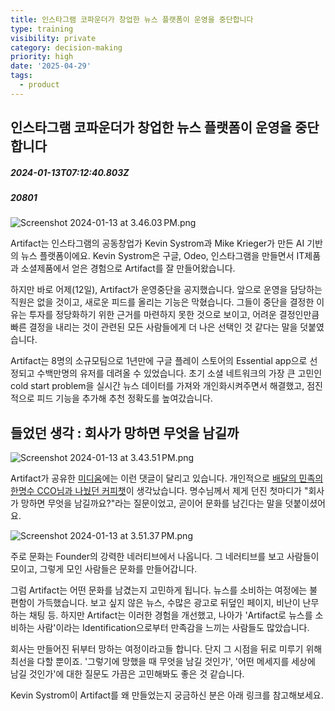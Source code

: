 ```yaml
---
title: 인스타그램 코파운더가 창업한 뉴스 플랫폼이 운영을 중단합니다
type: training
visibility: private
category: decision-making
priority: high
date: '2025-04-29'
tags:
  - product
---
```

## 인스타그램 코파운더가 창업한 뉴스 플랫폼이 운영을 중단합니다
##### 2024-01-13T07:12:40.803Z
##### 20801

<p><img src="https://media.disquiet.io/images/makerlog/0f79b56166a5ad93e28c6bf59e01ffc49aebad1d044617dee2bdeedda4a68202" alt="Screenshot 2024-01-13 at 3.46.03 PM.png" title="Screenshot 2024-01-13 at 3.46.03 PM.png"></p><p>Artifact는 인스타그램의 공동창업가 Kevin Systrom과 Mike Krieger가 만든 AI 기반의 뉴스 플랫폼이에요. Kevin Systrom은 구글, Odeo, 인스타그램을 만들면서 IT제품과 소셜제품에서 얻은 경험으로 Artifact를 잘 만들어왔습니다.</p><p></p><p>하지만 바로 어제(12일), Artifact가 운영중단을 공지했습니다. 앞으로 운영을 담당하는 직원은 없을 것이고, 새로운 피드를 올리는 기능은 막혔습니다. 그들이 중단을 결정한 이유는 투자를 정당화하기 위한 근거를 마련하지 못한 것으로 보이고, 어려운 결정인만큼 빠른 결정을 내리는 것이 관련된 모든 사람들에게 더 나은 선택인 것 같다는 말을 덧붙였습니다.</p><p></p><p>Artifact는 8명의 소규모팀으로 1년만에 구글 플레이 스토어의 Essential app으로 선정되고 수백만명의 유저를 데려올 수 있었습니다. 초기 소셜 네트워크의 가장 큰 고민인 cold start problem을 실시간 뉴스 데이터를 가져와 개인화시켜주면서 해결했고, 점진적으로 피드 기능을 추가해 추천 정확도를 높여갔습니다.</p><p></p><p></p><h2>들었던 생각 : 회사가 망하면 무엇을 남길까</h2><p><img src="https://media.disquiet.io/images/makerlog/155462cbfaa34ed7f47fc5ed30fd6758fb8e69aca967b713330def4d67e7b6a2" alt="Screenshot 2024-01-13 at 3.43.51 PM.png" title="Screenshot 2024-01-13 at 3.43.51 PM.png"></p><p>Artifact가 공유한 <a target="_blank" rel="noopener noreferrer nofollow" class="text-blue-500 hover:text-blue-300 no-underline text-blue-500 hover:text-blue-300 no-underline text-blue-500 hover:text-blue-300 no-underline text-blue-500 hover:text-blue-300 no-underline text-blue-500 hover:text-blue-300 no-underline" href="https://medium.com/artifact-news/shutting-down-artifact-1e70de46d419">미디움</a>에는 이런 댓글이 달리고 있습니다. 개인적으로 <a target="_blank" rel="noopener noreferrer nofollow" class="text-blue-500 hover:text-blue-300 no-underline text-blue-500 hover:text-blue-300 no-underline text-blue-500 hover:text-blue-300 no-underline text-blue-500 hover:text-blue-300 no-underline text-blue-500 hover:text-blue-300 no-underline" href="https://dis.qa/ls0v">배달의 민족의 한명수 CCO님과 나눴던 커피챗</a>이 생각났습니다. 명수님께서 제게 던진 첫마디가 "회사가 망하면 무엇을 남길까요?"라는 질문이었고, 곧이어 문화를 남긴다는 말을 덧붙이셨어요.</p><p></p><p></p><p><img src="https://media.disquiet.io/images/makerlog/cdc8ed692660ef1f81c8f81d4aca7be278a62fab8a758472cc26e59273ba366a" alt="Screenshot 2024-01-13 at 3.51.37 PM.png" title="Screenshot 2024-01-13 at 3.51.37 PM.png"></p><p>주로 문화는 Founder의 강력한 네러티브에서 나옵니다. 그 네러티브를 보고 사람들이 모이고, 그렇게 모인 사람들은 문화를 만들어갑니다.</p><p></p><p>그럼 Artifact는 어떤 문화를 남겼는지 고민하게 됩니다. 뉴스를 소비하는 여정에는 불편함이 가득했습니다. 보고 싶지 않은 뉴스, 수많은 광고로 뒤덮인 페이지, 비난이 난무하는 채팅 등. 하지만 Artifact는 이러한 경험을 개선했고, 나아가 'Artifact로 뉴스를 소비하는 사람'이라는 Identification으로부터 만족감을 느끼는 사람들도 많았습니다.</p><p></p><p>회사는 만들어진 뒤부터 망하는 여정이라고들 합니다. 단지 그 시점을 뒤로 미루기 위해 최선을 다할 뿐이죠. '그렇기에 망했을 때 무엇을 남길 것인가', '어떤 메세지를 세상에 남길 것인가'에 대한 질문도 가끔은 고민해봐도 좋은 것 같습니다.</p><p></p><p>Kevin Systrom이 Artifact를 왜 만들었는지 궁금하신 분은 아래 링크를 참고해보세요.<br></p><div class="bookmark" data="{&quot;metadata&quot;:{&quot;title&quot;:&quot;Instagram’s co-founder explains why he’s starting over&quot;,&quot;description&quot;:&quot;Kevin Systrom wants to solve the \&quot;existential crises\&quot; facing the news industry.&quot;,&quot;language&quot;:&quot;en&quot;,&quot;type&quot;:&quot;article&quot;,&quot;url&quot;:&quot;https://www.vox.com/technology/2023/5/19/23727598/kevin-systrom-instagram-artifact-new-app&quot;,&quot;provider&quot;:&quot;Vox&quot;,&quot;keywords&quot;:[&quot;vox&quot;,&quot;front-page&quot;,&quot;technology&quot;,&quot;media&quot;,&quot;business-and-finance&quot;,&quot;social-media&quot;,&quot;instagram-news&quot;,&quot;money&quot;,&quot;approach-connects-something-to-larger-stakes&quot;],&quot;author&quot;:&quot;Shirin Ghaffary&quot;,&quot;published&quot;:&quot;2023-05-19T10:00:00.000Z&quot;,&quot;modified&quot;:&quot;2023-05-19T10:00:00.000Z&quot;,&quot;robots&quot;:[&quot;nocache&quot;],&quot;twitter&quot;:&quot;voxdotcom&quot;,&quot;image&quot;:&quot;https://cdn.vox-cdn.com/thumbor/6qnsc6PN7zz4N86G_w-5rMJhHYs=/0x506:4000x2600/fit-in/1200x630/cdn.vox-cdn.com/uploads/chorus_asset/file/24666753/GettyImages_1129910215.jpg&quot;,&quot;icon&quot;:&quot;https://cdn.vox-cdn.com/uploads/hub/sbnu_logo_minimal/441/touch_icon_iphone_retina_1000_yellow.755.png&quot;}}"></div>
